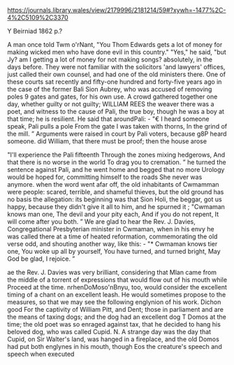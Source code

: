 
https://journals.library.wales/view/2179996/2181214/59#?xywh=-1477%2C-4%2C5109%2C3370

Y Beirniad
1862
p.?

A man once told Twm o'rNant, "You Thom Edwards gets a lot of money for making wicked men who have done evil in this country." "Yes," he said, "but Jy? am I getting a lot of money for not making songs? absolutely, in the days before. They were not familiar with the solicitors 'and lawyers' offices, just called their own counsel, and had one of the old ministers there. One of these courts sat recently and fifty-one hundred and forty-five years ago
in the case of the former Bali Sion Aubrey, who was accused of removing poles 9 gates and gates, for his own use. A crowd gathered together one day, whether guilty or not guilty; WILLIAM REES the weaver there was a poet, and witness to the cause of Pali, the true boy, though he was a boy at that time; he is resilient. He said that aroundPali: -
"€ I heard someone speak, Pali pulls a pole
From the gate I was taken with thorns,
In the grind of the mill. ”
Arguments were raised in court by Pali voters, because g8P heard someone. did William, that there must be proof; then the house arose

"I'll experience the Pali fifteenth
Through the zones mixing hedgerows,
And that there is no worse in the world
To drag you to cremation. ”
he turned the sentence against Pali, and he went home and begged that no more Urology would be hoped for, committing himself to the roads
She never was anymore.
when the word went afar off, the old inhabitants of Cwmamman were people: scared, terrible, and shameful thieves, but the old ground has no basis
the allegation: its beginning was that Sion Holi, the beggar, got us happy, because they didn't give it all to him, and he spurned it
; "Cwmaman knows man one, The devil and your pity each,
And if you do not repent,
It will come after you both. ”
We are glad to hear the Rev. J. Davies, Congregational Presbyterian minister in Cwmaman, when in his envy he was called there at a time of heated reformation, commemorating the old verse
odd, and shouting another way, like this: -
"* Cwmaman knows tier one,
You woke up all by yourself,
You have turned, and turned bright, May God be glad, I rejoice. ”

ae the Rev. J. Davies was very brilliant, considering that Mlan came from the middle of a torrent of expressions that would flow out of his mouth while
Proceed at the time. nrhenDoMoso'nBnyu, too, would consider the excellent timing of a chant on an excellent leash. He would sometimes propose to the measures, so that we may see the following englynion of his work. Dichon
good For the captivity of William Pitt, and Dent; those in parliament and are the means of taxing dogs; and the dog had an excellent dog
T Domos at the time; the old poet was so enraged against tax, that he decided to hang his beloved dog, who was called Cupid.
N. A strange day was the day that Cupid, on Sir Walter's land, was hanged in a fireplace, and the old Domos had put both englynes in his mouth, though
Eos the creature's speech and speech when executed


